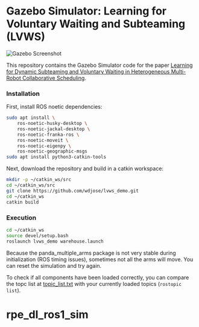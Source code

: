 # Gazebo Simulator: Learning for Voluntary Waiting and Subteaming (LVWS)

![Gazebo Screenshot](docs/img/screenshot.png)

This repository contains the Gazebo Simulator code for the paper [Learning for Dynamic Subteaming and Voluntary Waiting in Heterogeneous Multi-Robot Collaborative Scheduling](https://hcrlab.gitlab.io/project/lvws/). 


### Installation

First, install ROS noetic dependencies: 
```bash
sudo apt install \
    ros-noetic-husky-desktop \
    ros-noetic-jackal-desktop \
    ros-noetic-franka-ros \
    ros-noetic-moveit \
    ros-noetic-eigenpy \
    ros-noetic-geographic-msgs
sudo apt install python3-catkin-tools
```

Next, download the repository and build in a catkin workspace: 
```bash
mkdir -p ~/catkin_ws/src
cd ~/catkin_ws/src
git clone https://github.com/wdjose/lvws_demo.git
cd ~/catkin_ws
catkin build
```

### Execution

```bash
cd ~/catkin_ws
source devel/setup.bash
roslaunch lvws_demo warehouse.launch
```

Because the panda_multiple_arms package is not very stable during initialization (ROS timing issues), sometimes not all the arms will move. You can reset the simulation and try again. 

To check if all components have been loaded correctly, you can compare the topc list at [topic_list.txt](docs/topic_list.txt) with your currently loaded topics (`rostopic list`). 
# rpe_dl_ros1_sim
